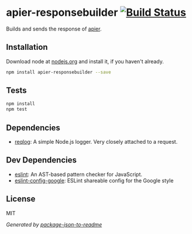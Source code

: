 # apier-responsebuilder [![Build Status](https://travis-ci.org/Knorcedger/apier-responsebuilder.png?branch=master)](https://travis-ci.org/Knorcedger/apier-responsebuilder)

Builds and sends the response of [apier](https://github.com/Knorcedger/apier).

## Installation

Download node at [nodejs.org](http://nodejs.org) and install it, if you haven't already.

```sh
npm install apier-responsebuilder --save
```

## Tests

```sh
npm install
npm test
```

## Dependencies

- [reqlog](https://github.com/Knorcedger/reqlog): A simple Node.js logger. Very closely attached to a request.

## Dev Dependencies

- [eslint](https://github.com/eslint/eslint): An AST-based pattern checker for JavaScript.
- [eslint-config-google](https://github.com/google/eslint-config-google): ESLint shareable config for the Google style


## License

MIT

_Generated by [package-json-to-readme](https://github.com/zeke/package-json-to-readme)_
